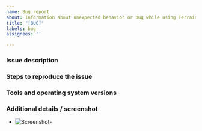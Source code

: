 ```yaml
---
name: Bug report
about: Information about unexpected behavior or bug while using Terrain
title: "[BUG]"
labels: bug
assignees: ''

---
```


### Issue description
<!-- Explain the issue that you encountered concisely, add information about expected result and current result-->

### Steps to reproduce the issue
<!-- 
1. Downloads data '...'
2. Run '...' with flags '...'
3. Scroll up on the log to '....'
4. See error
-->

### Tools and operating system versions
<!--
$ npm -v && node -v && docker-compose -v && docker -v 
-->

### Additional details / screenshot
- ![Screenshot]()-

